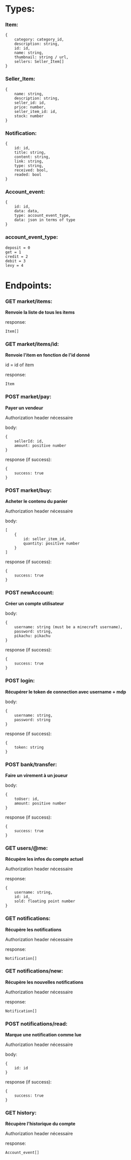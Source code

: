 # Types:

### Item:

```
{
    category: category_id,
    description: string,
    id: id,
    name: string,
    thumbnail: string / url,
    sellers: Seller_Item[]
}
```


### Seller_Item:

```
{
    name: string,
    description: string,
    seller_id: id,
    price: number,
    seller_item_id: id,
    stock: number
}
```

### Notification:

```
{
    id: id,
    title: string,
    content: string,
    link: string,
    type: string,
    received: bool,
    readed: bool
}
```

### Account_event:

```
{
    id: id,
    data: data,
    type: account_event_type,
    data: json in terms of type
}
```

### account_event_type:

```
deposit = 0
get = 1
credit = 2
debit = 3
levy = 4
```

# Endpoints:

### GET market/items:

__Renvoie la liste de tous les items__

response:

```
Item[]
```


### GET market/items/id:

__Renvoie l'item en fonction de l'id donné__

id = id of item

response:

```
Item
```


### POST market/pay:

__Payer un vendeur__

Authorization header nécessaire

body:

```
{
    sellerId: id,
    amount: positive number
}
```

response (if success):

```
{
    success: true
}
```


### POST market/buy:

__Acheter le contenu du panier__

Authorization header nécessaire

body:

```
[
    {
        id: seller_item_id,
        quantity: positive number
    }
]
```

response (if success):

```
{
    success: true
}
```

### POST newAccount:

__Créer un compte utilisateur__

body:

```
{
    username: string (must be a minecraft username),
    password: string,
    pikachu: pikachu
}
```

response (if success):

```
{
    success: true
}
```

### POST login:

__Récupérer le token de connection avec username + mdp__

body:

```
{
    username: string,
    password: string
}
```

response (if success):

```
{
    token: string
}
```


### POST bank/transfer:

__Faire un virement à un joueur__

body:

````
{
    toUser: id,
    amount: positive number
}
````

response (if success):

```
{
    success: true
}
```

### GET users/@me:

__Récupère les infos du compte actuel__

Authorization header nécessaire

response:

```
{
    username: string,
    id: id,
    sold: floating point number 
}
```


### GET notifications:

__Récupère les notifications__

Authorization header nécessaire

response:

```
Notification[]
```

### GET notifications/new:

__Récupère les nouvelles notifications__

Authorization header nécessaire

response:

```
Notification[]
```


### POST notifications/read:

__Marque une notification comme lue__

Authorization header nécessaire

body:

```
{
    id: id
}
```

response (if success):

```
{
    success: true
}
```

### GET history:

__Récupère l'historique du compte__

Authorization header nécessaire

response:

```
Account_event[]
```